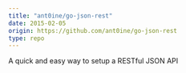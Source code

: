```yaml
---
title: "ant0ine/go-json-rest"
date: 2015-02-05
origin: https://github.com/ant0ine/go-json-rest
type: repo
---
```


A quick and easy way to setup a RESTful JSON API